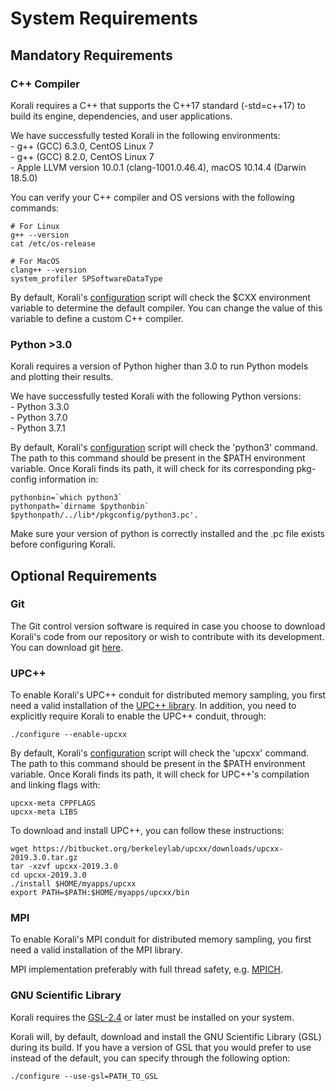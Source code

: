 # System Requirements

## Mandatory Requirements

### C++ Compiler

Korali requires a C++ that supports the C++17 standard (-std=c++17) to build its engine, dependencies, and user applications.

We have successfully tested Korali in the following environments:<br>
    - g++ (GCC) 6.3.0, CentOS Linux 7<br>
	- g++ (GCC) 8.2.0, CentOS Linux 7<br>
    - Apple LLVM version 10.0.1 (clang-1001.0.46.4), macOS 10.14.4 (Darwin 18.5.0)<br>

You can verify your C++ compiler and OS versions with the following commands:

```shell
# For Linux
g++ --version
cat /etc/os-release

# For MacOS
clang++ --version
system_profiler SPSoftwareDataType
```

By default, Korali's [configuration](./configuration.md) script will check the $CXX environment variable to determine
the default compiler. You can change the value of this variable to define a custom C++ compiler.

### Python >3.0

Korali requires a version of Python higher than 3.0 to run Python models and plotting their results.

We have successfully tested Korali with the following Python versions:<br>
    - Python 3.3.0<br>
	- Python 3.7.0<br>
	- Python 3.7.1<br>
 
By default, Korali's [configuration](./configuration.md) script will check the 'python3' command. The path to this command
should be present in the $PATH environment variable. Once Korali finds its path, it will check for its corresponding pkg-config
information in:

```shell
pythonbin=`which python3`
pythonpath=`dirname $pythonbin`
$pythonpath/../lib*/pkgconfig/python3.pc'. 
```

Make sure your version of python is correctly installed and the .pc file exists before configuring Korali.


## Optional Requirements

### Git

The Git control version software is required in case you choose to download Korali's code from our repository or
wish to contribute with its development. You can download git [here](https://git-scm.com/downloads).

### UPC++

To enable Korali's UPC++ conduit for distributed memory sampling, you first need a valid installation of the [UPC++ library](https://bitbucket.org/berkeleylab/upcxx/wiki/Home).
In addition, you need to explicitly require Korali to enable the UPC++ conduit, through:

```shell
./configure --enable-upcxx
```

By default, Korali's [configuration](./configuration.md) script will check the 'upcxx' command. The path to this command
should be present in the $PATH environment variable. Once Korali finds its path, it will check for UPC++'s compilation and 
linking flags with:

```shell
upcxx-meta CPPFLAGS
upcxx-meta LIBS
```

To download and install UPC++, you can follow these instructions:

```shell
wget https://bitbucket.org/berkeleylab/upcxx/downloads/upcxx-2019.3.0.tar.gz
tar -xzvf upcxx-2019.3.0
cd upcxx-2019.3.0
./install $HOME/myapps/upcxx
export PATH=$PATH:$HOME/myapps/upcxx/bin
```

### MPI

To enable Korali's MPI conduit for distributed memory sampling, you first need a valid installation of the MPI library.

MPI implementation preferably with full thread safety, e.g. [MPICH](http://www.mpich.org).


### GNU Scientific Library

Korali requires the [GSL-2.4](http://www.gnu.org/software/gsl/) or later must be installed on your system.

Korali will, by default, download and install the GNU Scientific Library (GSL) during its build. If you have a version
of GSL that you would prefer to use instead of the default, you can specify through the following option:

```shell
./configure --use-gsl=PATH_TO_GSL
```




